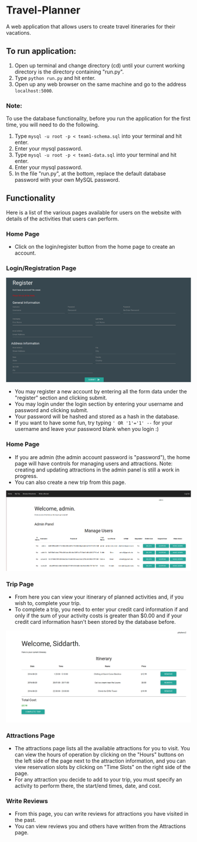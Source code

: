 # Travel-Planner

A web application that allows users to create travel itineraries for their vacations.

## To run application:
1. Open up terminal and change directory (cd) until your current working directory is the directory containing "run.py".
2. Type `python run.py` and hit enter.
3. Open up any web browser on the same machine and go to the address `localhost:5000`.

### Note:
To use the database functionality, before you run the application for the first time, you will need to do the following.

1. Type `mysql -u root -p < team1-schema.sql` into your terminal and hit enter.
2. Enter your mysql password.
3. Type `mysql -u root -p < team1-data.sql` into your terminal and hit enter.
4. Enter your mysql password.
5. In the file "run.py", at the bottom, replace the default database password with your own MySQL password.

## Functionality
Here is a list of the various pages available for users on the website with details of the activities that users can perform.

### Home Page
* Click on the login/register button from the home page to create an account.

### Login/Registration Page

<img src="register.png" />

* You may register a new account by entering all the form data under the "register" section and clicking submit.
* You may login under the login section by entering your username and password and clicking submit.
* Your password will be hashed and stored as a hash in the database.
* If you want to have some fun, try typing `' OR '1'='1' --` for your username and leave your password blank when you login :)

### Home Page
* If you are admin (the admin account password is "password"), the home page will have controls for managing users and attractions. Note: creating and updating attractions in the admin panel is still a work in progress.
* You can also create a new trip from this page.
<img src="adminpanel.png" />

### Trip Page
* From here you can view your itinerary of planned activities and, if you wish to, complete your trip.
* To complete a trip, you need to enter your credit card information if and only if the sum of your activity costs is greater than $0.00 and if your credit card information hasn't been stored by the database before.

<img src="trip.png" />

### Attractions Page
* The attractions page lists all the available attractions for you to visit. You can view the hours of operation by clicking on the "Hours" buttons on the left side of the page next to the attraction information, and you can view reservation slots by clicking on "Time Slots" on the right side of the page.
* For any attraction you decide to add to your trip, you must specify an activity to perform there, the start/end times, date, and cost.

### Write Reviews
* From this page, you can write reviews for attractions you have visited in the past.
* You can view reviews you and others have written from the Attractions page.
